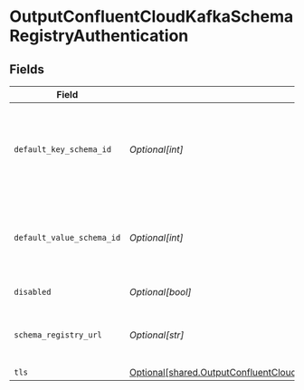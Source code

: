 # OutputConfluentCloudKafkaSchemaRegistryAuthentication


## Fields

| Field                                                                                                                                                                                                | Type                                                                                                                                                                                                 | Required                                                                                                                                                                                             | Description                                                                                                                                                                                          |
| ---------------------------------------------------------------------------------------------------------------------------------------------------------------------------------------------------- | ---------------------------------------------------------------------------------------------------------------------------------------------------------------------------------------------------- | ---------------------------------------------------------------------------------------------------------------------------------------------------------------------------------------------------- | ---------------------------------------------------------------------------------------------------------------------------------------------------------------------------------------------------- |
| `default_key_schema_id`                                                                                                                                                                              | *Optional[int]*                                                                                                                                                                                      | :heavy_minus_sign:                                                                                                                                                                                   | Used when __keySchemaIdOut is not present, to transform key values, leave blank if key transformation is not required by default.                                                                    |
| `default_value_schema_id`                                                                                                                                                                            | *Optional[int]*                                                                                                                                                                                      | :heavy_minus_sign:                                                                                                                                                                                   | Used when __valueSchemaIdOut is not present, to transform _raw, leave blank if value transformation is not required by default.                                                                      |
| `disabled`                                                                                                                                                                                           | *Optional[bool]*                                                                                                                                                                                     | :heavy_minus_sign:                                                                                                                                                                                   | Enable Schema Registry                                                                                                                                                                               |
| `schema_registry_url`                                                                                                                                                                                | *Optional[str]*                                                                                                                                                                                      | :heavy_minus_sign:                                                                                                                                                                                   | URL for access to the Confluent Schema Registry, i.e.: http://localhost:8081                                                                                                                         |
| `tls`                                                                                                                                                                                                | [Optional[shared.OutputConfluentCloudKafkaSchemaRegistryAuthenticationTLSSettingsClientSide]](undefined/models/shared/outputconfluentcloudkafkaschemaregistryauthenticationtlssettingsclientside.md) | :heavy_minus_sign:                                                                                                                                                                                   | N/A                                                                                                                                                                                                  |
